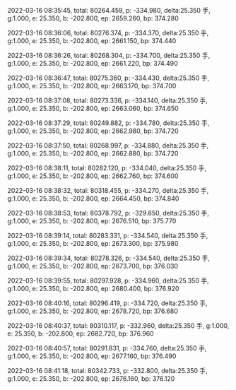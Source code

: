 2022-03-16 08:35:45, total: 80264.459, p: -334.980, delta:25.350 手, g:1.000, e: 25.350, b: -202.800, ep: 2659.260, bp: 374.280

2022-03-16 08:36:06, total: 80276.374, p: -334.370, delta:25.350 手, g:1.000, e: 25.350, b: -202.800, ep: 2661.150, bp: 374.440

2022-03-16 08:36:26, total: 80268.304, p: -334.700, delta:25.350 手, g:1.000, e: 25.350, b: -202.800, ep: 2661.220, bp: 374.490

2022-03-16 08:36:47, total: 80275.360, p: -334.430, delta:25.350 手, g:1.000, e: 25.350, b: -202.800, ep: 2663.170, bp: 374.700

2022-03-16 08:37:08, total: 80273.336, p: -334.140, delta:25.350 手, g:1.000, e: 25.350, b: -202.800, ep: 2663.060, bp: 374.650

2022-03-16 08:37:29, total: 80249.882, p: -334.780, delta:25.350 手, g:1.000, e: 25.350, b: -202.800, ep: 2662.980, bp: 374.720

2022-03-16 08:37:50, total: 80268.997, p: -334.880, delta:25.350 手, g:1.000, e: 25.350, b: -202.800, ep: 2662.880, bp: 374.720

2022-03-16 08:38:11, total: 80282.120, p: -334.040, delta:25.350 手, g:1.000, e: 25.350, b: -202.800, ep: 2662.760, bp: 374.600

2022-03-16 08:38:32, total: 80318.455, p: -334.270, delta:25.350 手, g:1.000, e: 25.350, b: -202.800, ep: 2664.450, bp: 374.840

2022-03-16 08:38:53, total: 80378.792, p: -329.650, delta:25.350 手, g:1.000, e: 25.350, b: -202.800, ep: 2676.510, bp: 375.770

2022-03-16 08:39:14, total: 80283.331, p: -334.540, delta:25.350 手, g:1.000, e: 25.350, b: -202.800, ep: 2673.300, bp: 375.980

2022-03-16 08:39:34, total: 80278.326, p: -334.540, delta:25.350 手, g:1.000, e: 25.350, b: -202.800, ep: 2673.700, bp: 376.030

2022-03-16 08:39:55, total: 80297.928, p: -334.960, delta:25.350 手, g:1.000, e: 25.350, b: -202.800, ep: 2680.400, bp: 376.920

2022-03-16 08:40:16, total: 80296.419, p: -334.720, delta:25.350 手, g:1.000, e: 25.350, b: -202.800, ep: 2678.720, bp: 376.680

2022-03-16 08:40:37, total: 80310.117, p: -332.960, delta:25.350 手, g:1.000, e: 25.350, b: -202.800, ep: 2682.720, bp: 376.960

2022-03-16 08:40:57, total: 80291.831, p: -334.760, delta:25.350 手, g:1.000, e: 25.350, b: -202.800, ep: 2677.160, bp: 376.490

2022-03-16 08:41:18, total: 80342.733, p: -332.800, delta:25.350 手, g:1.000, e: 25.350, b: -202.800, ep: 2676.160, bp: 376.120